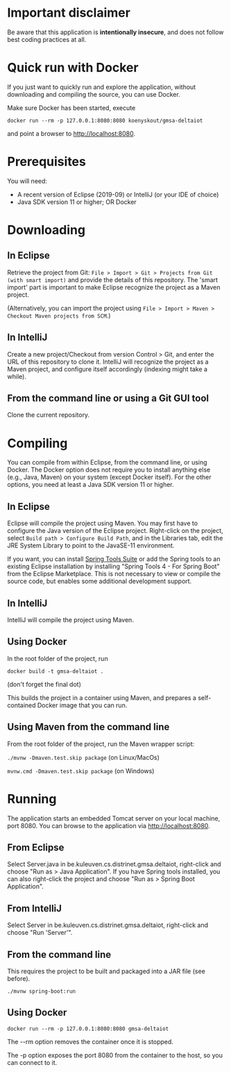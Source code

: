 # Important disclaimer

Be aware that this application is **intentionally insecure**, and does not follow best coding practices at all.


# Quick run with Docker

If you just want to quickly run and explore the application, without downloading and compiling the source, you can use Docker.

Make sure Docker has been started, execute

`docker run --rm -p 127.0.0.1:8080:8080 koenyskout/gmsa-deltaiot`

and point a browser to [http://localhost:8080](http://localhost:8080).



# Prerequisites

You will need:
- A recent version of Eclipse (2019-09) or IntelliJ (or your IDE of choice)
- Java SDK version 11 or higher; OR Docker




# Downloading

## In Eclipse

Retrieve the project from Git: `File > Import > Git > Projects from Git (with smart import)` and provide the details of this repository. The 'smart import' part is important to make Eclipse recognize the project as a Maven project.

(Alternatively, you can import the project using `File > Import > Maven > Checkout Maven projects from SCM`.)

## In IntelliJ

Create a new project/Checkout from version Control > Git, and enter the URL of this repository to clone it.
IntelliJ will recognize the project as a Maven project, and configure itself accordingly (indexing might take a while).


## From the command line or using a Git GUI tool

Clone the current repository.




# Compiling

You can compile from within Eclipse, from the command line, or using Docker.
The Docker option does not require you to install anything else (e.g., Java, Maven) on your system (except Docker itself).
For the other options, you need at least a Java SDK version 11 or higher.

## In Eclipse

Eclipse will compile the project using Maven. You may first have to configure the Java version of the Eclipse project.
Right-click on the project, select `Build path > Configure Build Path`, and in the Libraries tab, edit the JRE System Library to point to the JavaSE-11 environment.

If you want, you can install [Spring Tools Suite](https://spring.io/tools) or add the Spring tools to an existing Eclipse installation by installing "Spring Tools 4 - For Spring Boot" from the Eclipse Marketplace. This is not necessary to view or compile the source code, but enables some additional development support. 

## In IntelliJ

IntelliJ will compile the project using Maven.

## Using Docker

In the root folder of the project, run 

`docker build -t gmsa-deltaiot .`

(don't forget the final dot)

This builds the project in a container using Maven, and prepares a self-contained Docker image that you can run.

## Using Maven from the command line

From the root folder of the project, run the Maven wrapper script:

`./mvnw -Dmaven.test.skip package` (on Linux/MacOs)

`mvnw.cmd -Dmaven.test.skip package` (on Windows)





# Running

The application starts an embedded Tomcat server on your local machine, port 8080.
You can browse to the application via [http://localhost:8080](http://localhost:8080).

## From Eclipse

Select Server.java in be.kuleuven.cs.distrinet.gmsa.deltaiot, right-click and choose "Run as > Java Application".
If you have Spring tools installed, you can also right-click the project and choose "Run as > Spring Boot Application".

## From IntelliJ

Select Server in be.kuleuven.cs.distrinet.gmsa.deltaiot, right-click and choose "Run 'Server'".


## From the command line

This requires the project to be built and packaged into a JAR file (see before).

`./mvnw spring-boot:run`

## Using Docker

`docker run --rm -p 127.0.0.1:8080:8080 gmsa-deltaiot`

The --rm option removes the container once it is stopped.

The -p option exposes the port 8080 from the container to the host, so you can connect to it.

